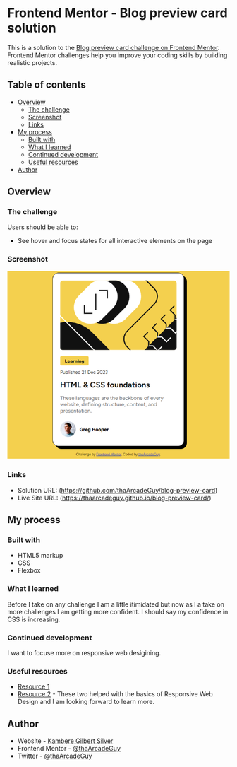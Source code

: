 # Frontend Mentor - Blog preview card solution

This is a solution to the [Blog preview card challenge on Frontend Mentor](https://www.frontendmentor.io/challenges/blog-preview-card-ckPaj01IcS). Frontend Mentor challenges help you improve your coding skills by building realistic projects. 

## Table of contents

- [Overview](#overview)
  - [The challenge](#the-challenge)
  - [Screenshot](#screenshot)
  - [Links](#links)
- [My process](#my-process)
  - [Built with](#built-with)
  - [What I learned](#what-i-learned)
  - [Continued development](#continued-development)
  - [Useful resources](#useful-resources)
- [Author](#author)

## Overview

### The challenge

Users should be able to:

- See hover and focus states for all interactive elements on the page

### Screenshot

![](img/screencapture.PNG)

### Links

- Solution URL: (https://github.com/thaArcadeGuy/blog-preview-card)
- Live Site URL: (https://thaarcadeguy.github.io/blog-preview-card/)

## My process

### Built with

- HTML5 markup
- CSS 
- Flexbox

### What I learned

Before I take on  any challenge I am a little itimidated but now as I a take on more challenges I am getting more confident. I should say my confidence in CSS is increasing.

### Continued development

I want to focuse more on responsive web desigining.


### Useful resources

- [Resource 1](https://www.w3schools.com/html/html_responsive.asp) 
- [Resource 2](https://www.w3schools.com/css/css_rwd_intro.asp) - These two helped with the basics of Responsive Web Design and  I am looking forward to learn more.

## Author

- Website - [Kambere Gilbert Silver](https://www.linkedin.com/in/kambere-gilbert-silver/)
- Frontend Mentor - [@thaArcadeGuy](https://www.frontendmentor.io/profile/thaArcadeGuy)
- Twitter - [@thaArcadeGuy](https://www.x.com/thaArcadeGuy)
